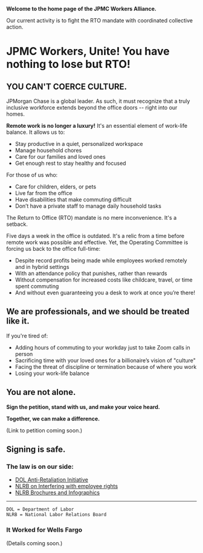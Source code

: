 **Welcome to the home page of the JPMC Workers Alliance.**

Our current activity is to fight the RTO mandate with coordinated collective action.

# JPMC Workers, Unite! You have nothing to lose but RTO!

## YOU CAN'T COERCE CULTURE.

JPMorgan Chase is a global leader. As such, it must recognize that a truly inclusive workforce extends beyond the office doors -- right into our homes.

**Remote work is no longer a luxury!** It's an essential element of work-life balance. It allows us to:

* Stay productive in a quiet, personalized workspace
* Manage household chores
* Care for our families and loved ones
* Get enough rest to stay healthy and focused

For those of us who:

* Care for children, elders, or pets
* Live far from the office
* Have disabilities that make commuting difficult
* Don’t have a private staff to manage daily household tasks

The Return to Office (RTO) mandate is no mere inconvenience. It's a setback.

Five days a week in the office is outdated. It's a relic from a time before remote work was possible and effective. Yet, the Operating Committee is forcing us back to the office full-time:

* Despite record profits being made while employees worked remotely and in hybrid settings
* With an attendance policy that punishes, rather than rewards
* Without compensation for increased costs like childcare, travel, or time spent commuting
* And without even guaranteeing you a desk to work at once you’re there!

## We are professionals, and we should be treated like it.

If you're tired of:

* Adding hours of commuting to your workday just to take Zoom calls in person
* Sacrificing time with your loved ones for a billionaire’s vision of "culture"
* Facing the threat of discipline or termination because of where you work
* Losing your work-life balance


## You are not alone.

**Sign the petition, stand with us, and make your voice heard.**

**Together, we can make a difference.**

(Link to petition coming soon.)

## Signing is safe.

### The law is on our side:

* [DOL Anti-Retaliation Initiative](https://www.dol.gov/sites/dolgov/files/general/labortaskforce/docs/508_union-fs-8.pdf)
* [NLRB on Interfering with employee rights](https://www.nlrb.gov/about-nlrb/rights-we-protect/the-law/discriminating-against-employees-because-of-their-union)
* [NLRB Brochures and Infographics](https://www.nlrb.gov/news-publications/publications/brochures)

----

	DOL = Department of Labor
	NLRB = National Labor Relations Board

### It Worked for Wells Fargo

(Details coming soon.)

